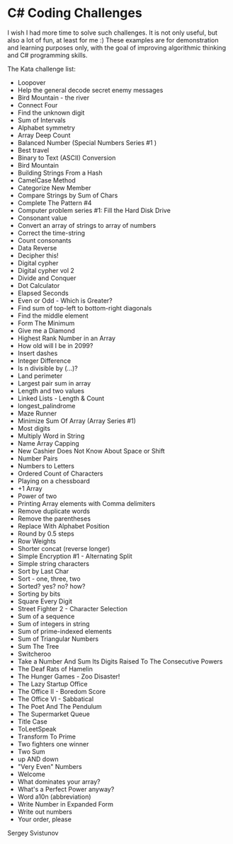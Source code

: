 # C# Coding Challenges

I wish I had more time to solve such challenges. It is not only useful, but also a lot of fun, at least for me :)
These examples are for demonstration and learning purposes only, with the goal of improving algorithmic thinking and C# programming skills.

The Kata challenge list:
* Loopover
* Help the general decode secret enemy messages
* Bird Mountain - the river
* Connect Four
* Find the unknown digit
* Sum of Intervals
* Alphabet symmetry
* Array Deep Count
* Balanced Number (Special Numbers Series #1 )
* Best travel
* Binary to Text (ASCII) Conversion
* Bird Mountain
* Building Strings From a Hash
* CamelCase Method
* Categorize New Member
* Compare Strings by Sum of Chars
* Complete The Pattern #4
* Computer problem series #1: Fill the Hard Disk Drive
* Consonant value
* Convert an array of strings to array of numbers
* Correct the time-string
* Count consonants
* Data Reverse
* Decipher this!
* Digital cypher
* Digital cypher vol 2
* Divide and Conquer
* Dot Calculator
* Elapsed Seconds
* Even or Odd - Which is Greater?
* Find sum of top-left to bottom-right diagonals
* Find the middle element
* Form The Minimum
* Give me a Diamond
* Highest Rank Number in an Array
* How old will I be in 2099?
* Insert dashes
* Integer Difference
* Is n divisible by (...)?
* Land perimeter
* Largest pair sum in array
* Length and two values
* Linked Lists - Length & Count
* longest_palindrome
* Maze Runner
* Minimize Sum Of Array (Array Series #1)
* Most digits
* Multiply Word in String
* Name Array Capping
* New Cashier Does Not Know About Space or Shift
* Number Pairs
* Numbers to Letters
* Ordered Count of Characters
* Playing on a chessboard
* +1 Array
* Power of two
* Printing Array elements with Comma delimiters
* Remove duplicate words
* Remove the parentheses
* Replace With Alphabet Position
* Round by 0.5 steps
* Row Weights
* Shorter concat (reverse longer)
* Simple Encryption #1 - Alternating Split
* Simple string characters
* Sort by Last Char
* Sort - one, three, two
* Sorted? yes? no? how?
* Sorting by bits
* Square Every Digit
* Street Fighter 2 - Character Selection
* Sum of a sequence
* Sum of integers in string
* Sum of prime-indexed elements
* Sum of Triangular Numbers
* Sum The Tree
* Switcheroo
* Take a Number And Sum Its Digits Raised To The Consecutive Powers
* The Deaf Rats of Hamelin
* The Hunger Games - Zoo Disaster!
* The Lazy Startup Office
* The Office II - Boredom Score
* The Office VI - Sabbatical
* The Poet And The Pendulum
* The Supermarket Queue
* Title Case
* ToLeetSpeak
* Transform To Prime
* Two fighters one winner
* Two Sum
* up AND down
* "Very Even" Numbers
* Welcome
* What dominates your array?
* What's a Perfect Power anyway?
* Word a10n (abbreviation)
* Write Number in Expanded Form
* Write out numbers
* Your order, please


Sergey Svistunov
